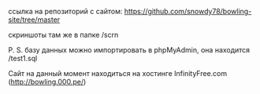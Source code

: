 ссылка на репозиторий с сайтом: https://github.com/snowdy78/bowling-site/tree/master

скриншоты там же в папке /scrn

P. S. базу данных можно импортировать в phpMyAdmin, она находится /test1.sql 

Сайт на данный момент находиться на хостинге InfinityFree.com (http://bowling.000.pe/)
